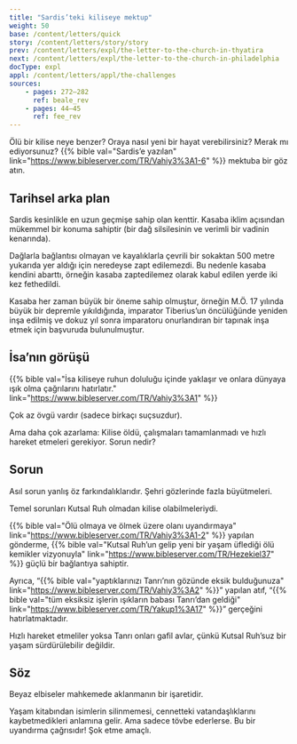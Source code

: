 ```yaml
---
title: "Sardis’teki kiliseye mektup"
weight: 50
base: /content/letters/quick
story: /content/letters/story/story
prev: /content/letters/expl/the-letter-to-the-church-in-thyatira
next: /content/letters/expl/the-letter-to-the-church-in-philadelphia
docType: expl
appl: /content/letters/appl/the-challenges
sources: 
    - pages: 272–282
      ref: beale_rev
    - pages: 44–45
      ref: fee_rev
---
```


Ölü bir kilise neye benzer? Oraya nasıl yeni bir hayat verebilirsiniz? Merak mı ediyorsunuz? {{% bible val="Sardis’e yazılan" link="https://www.bibleserver.com/TR/Vahiy3%3A1-6" %}} mektuba bir göz atın.

## Tarihsel arka plan

<a name="38d4"></a>
Sardis kesinlikle en uzun geçmişe sahip olan kenttir. Kasaba iklim açısından mükemmel bir konuma sahiptir (bir dağ silsilesinin ve verimli bir vadinin kenarında).

Dağlarla bağlantısı olmayan ve kayalıklarla çevrili bir sokaktan 500 metre yukarıda yer aldığı için neredeyse zapt edilemezdi. Bu nedenle kasaba kendini abarttı, örneğin kasaba zaptedilemez olarak kabul edilen yerde iki kez fethedildi.

Kasaba her zaman büyük bir öneme sahip olmuştur, örneğin M.Ö. 17 yılında büyük bir depremle yıkıldığında, imparator Tiberius’un öncülüğünde yeniden inşa edilmiş ve dokuz yıl sonra imparatoru onurlandıran bir tapınak inşa etmek için başvuruda bulunulmuştur.

## İsa’nın görüşü

<a name="4754"></a>
{{% bible val="İsa kiliseye ruhun doluluğu içinde yaklaşır ve onlara dünyaya ışık olma çağrılarını hatırlatır." link="https://www.bibleserver.com/TR/Vahiy3%3A1" %}}

Çok az övgü vardır (sadece birkaçı suçsuzdur).

Ama daha çok azarlama: Kilise öldü, çalışmaları tamamlanmadı ve hızlı hareket etmeleri gerekiyor. Sorun nedir?

## Sorun

<a name="6a43"></a>
Asıl sorun yanlış öz farkındalıklarıdır. Şehri gözlerinde fazla büyütmeleri.

Temel sorunları Kutsal Ruh olmadan kilise olabilmeleriydi.

{{% bible val="Ölü olmaya ve ölmek üzere olanı uyandırmaya" link="https://www.bibleserver.com/TR/Vahiy3%3A1-2" %}} yapılan gönderme, {{% bible val="Kutsal Ruh’un gelip yeni bir yaşam üflediği ölü kemikler vizyonuyla" link="https://www.bibleserver.com/TR/Hezekiel37" %}} güçlü bir bağlantıya sahiptir.

Ayrıca, “{{% bible val="yaptıklarınızı Tanrı’nın gözünde eksik bulduğunuza" link="https://www.bibleserver.com/TR/Vahiy3%3A2" %}}” yapılan atıf, “{{% bible val="tüm eksiksiz işlerin ışıkların babası Tanrı’dan geldiği" link="https://www.bibleserver.com/TR/Yakup1%3A17" %}}” gerçeğini hatırlatmaktadır.

Hızlı hareket etmeliler yoksa Tanrı onları gafil avlar, çünkü Kutsal Ruh’suz bir yaşam sürdürülebilir değildir.

## Söz

<a name="9a20"></a>
Beyaz elbiseler mahkemede aklanmanın bir işaretidir.

Yaşam kitabından isimlerin silinmemesi, cennetteki vatandaşlıklarını kaybetmedikleri anlamına gelir. Ama sadece tövbe ederlerse. Bu bir uyandırma çağrısıdır! Şok etme amaçlı.
